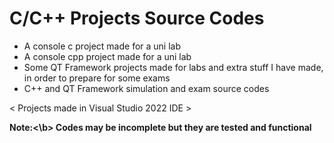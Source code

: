 # C/C++ Projects Source Codes
- A console c project made for a uni lab
- A console cpp project made for a uni lab
- Some QT Framework projects made for labs and extra stuff I have made, in order to prepare for some exams
- C++ and QT Framework simulation and exam source codes

 < Projects made in Visual Studio 2022 IDE >
 
 <b>Note:<\b> Codes may be incomplete but they are tested and functional
